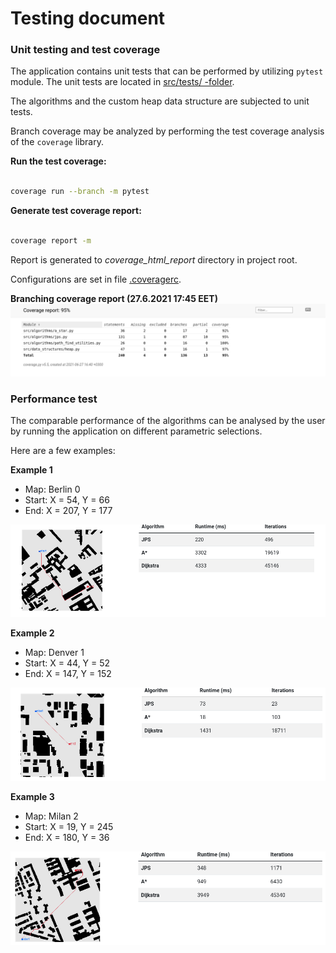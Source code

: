# Testing document

### Unit testing and test coverage
The application contains unit tests that can be performed by utilizing `pytest` module. The unit tests are located in [src/tests/ -folder](.src/tests).

The algorithms and the custom heap data structure are subjected to unit tests.

Branch coverage may be analyzed by performing the test coverage analysis of the `coverage` library.

**Run the test coverage:**


```bash

coverage run --branch -m pytest

```

**Generate test coverage report:**


```bash

coverage report -m

```

Report is generated to *coverage_html_report* directory in project root. 

Configurations are set in file [.coveragerc](.coveragerc).

**Branching coverage report (27.6.2021 17:45 EET)**
![Coverage report](./img/coverage_report.png)

### Performance test
The comparable performance of the algorithms can be analysed by the user by running the application on different parametric selections.

Here are a few examples:

**Example 1**
- Map: Berlin 0
- Start: X = 54, Y = 66
- End: X = 207, Y = 177

![Example 1](./img/example1.png)

**Example 2**
- Map: Denver 1
- Start: X = 44, Y = 52
- End: X = 147, Y = 152

![Example 2](./img/example2.png)

**Example 3**
- Map: Milan 2
- Start: X = 19, Y = 245
- End: X = 180, Y = 36

![Example 3](./img/example3.png)

